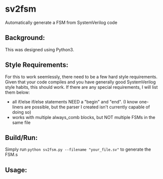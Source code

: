 # sv2fsm
Automatically generate a FSM from SystemVerilog code

## Background:

This was designed using Python3.

## Style Requirements:

For this to work seemlessly, there need to be a few hard style requirements.
Given that your code compiles and you have generally good SystemVerilog
style habits, this should work. If there are any special requirements, I will
list them below:

- all if/else if/else statements NEED a "begin" and "end". (I know one-liners
are possible, but the parser I created isn't currently capable of doing so)
- works with multiple always_comb blocks, but NOT multiple FSMs in the same file

## Build/Run:

Simply run `python sv2fsm.py --filename "your_file.sv"` to generate the FSM.s

## Usage:
